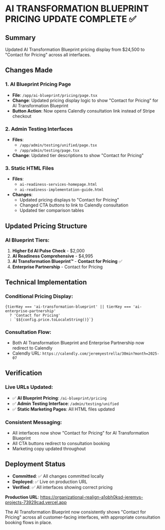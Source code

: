 # AI TRANSFORMATION BLUEPRINT PRICING UPDATE COMPLETE ✅

## Summary
Updated AI Transformation Blueprint pricing display from $24,500 to "Contact for Pricing" across all interfaces.

## Changes Made

### 1. AI Blueprint Pricing Page
- **File**: `/app/ai-blueprint/pricing/page.tsx`
- **Change**: Updated pricing display logic to show "Contact for Pricing" for AI Transformation Blueprint
- **Button Action**: Now opens Calendly consultation link instead of Stripe checkout

### 2. Admin Testing Interfaces
- **Files**: 
  - `/app/admin/testing/unified/page.tsx`
  - `/app/admin/testing/page.tsx`
- **Change**: Updated tier descriptions to show "Contact for Pricing"

### 3. Static HTML Files
- **Files**:
  - `ai-readiness-services-homepage.html`
  - `ai-readiness-implementation-guide.html`
- **Changes**:
  - Updated pricing displays to "Contact for Pricing"
  - Changed CTA buttons to link to Calendly consultation
  - Updated tier comparison tables

## Updated Pricing Structure

### AI Blueprint Tiers:
1. **Higher Ed AI Pulse Check** - $2,000
2. **AI Readiness Comprehensive** - $4,995
3. **AI Transformation Blueprint™** - **Contact for Pricing** ✅
4. **Enterprise Partnership** - Contact for Pricing

## Technical Implementation

### Conditional Pricing Display:
```tsx
{tierKey === 'ai-transformation-blueprint' || tierKey === 'ai-enterprise-partnership' 
  ? 'Contact for Pricing' 
  : `$${config.price.toLocaleString()}`}
```

### Consultation Flow:
- Both AI Transformation Blueprint and Enterprise Partnership now redirect to Calendly
- Calendly URL: `https://calendly.com/jeremyestrella/30min?month=2025-07`

## Verification

### Live URLs Updated:
- ✅ **AI Blueprint Pricing**: `/ai-blueprint/pricing`
- ✅ **Admin Testing Interface**: `/admin/testing/unified`
- ✅ **Static Marketing Pages**: All HTML files updated

### Consistent Messaging:
- All interfaces now show "Contact for Pricing" for AI Transformation Blueprint
- All CTA buttons redirect to consultation booking
- Marketing copy updated throughout

## Deployment Status
- **Committed**: ✅ All changes committed locally
- **Deployed**: ✅ Live on production URL
- **Verified**: ✅ All interfaces showing correct pricing

**Production URL**: https://organizational-realign-a1obh0ksd-jeremys-projects-73929cad.vercel.app

The AI Transformation Blueprint now consistently shows "Contact for Pricing" across all customer-facing interfaces, with appropriate consultation booking flows in place.
